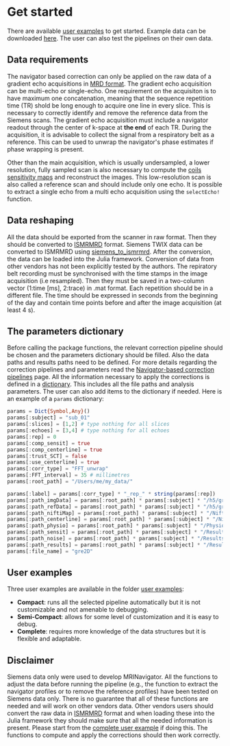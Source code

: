 # Get started

There are available [user examples](https://github.com/NordicMRspine/UserExample_MRINavigator) to get started.
Example data can be downloaded [here](). The user can also test the pipelines on their own data.

## Data requirements
The navigator based correction can only be applied on the raw data of a gradient echo acquisitions in [MRD format](https://ismrmrd.readthedocs.io/en/latest/index.html). The gradient echo acquisition can be multi-echo or single-echo. One requirement on the acquisiton is to have maximum one concatenation, meaning that the sequence repetition time (TR) shold be long enough to acquire one line in every slice. This is necessary to correctly identify and remove the reference data from the Siemens scans. The gradient echo acquisition must include a navigator readout through the center of k-space at __the end__ of each TR. During the acquisition, it is advisable to collect the signal from a respiratory belt as a reference. This can be used to unwrap the navigator's phase estimates if phase wrapping is present.

Other than the main acquisition, which is usually undersampled, a lower resolution, fully sampled scan is also necessary to compute the [coils sensitivity maps](https://doi.org/10.1002/mrm.1241) and reconstruct the images. This low-resolution scan is also called a reference scan and should include only one echo. It is possible to extract a single echo from a multi echo acquisition using the `selectEcho!` function. 

## Data reshaping
All the data should be exported from the scanner in raw format. Then they should be converted to [ISMRMRD](https://ismrmrd.readthedocs.io/en/latest/index.html) format. Siemens TWIX data can be converted to ISMRMRD using [siemens_to_ismrmrd](https://github.com/ismrmrd/siemens_to_ismrmrd). After the conversion, the data can be loaded into the Julia framework. Conversion of data from other vendors has not been explicitly tested by the authors.
The repiratory belt recording must be synchronised with the time stamps in the image acquisition (i.e resampled). Then they must be saved in a two-column vector (1:time [ms], 2:trace) in .mat format. Each repetition should be in a different file. The time should be expressed in seconds from the beginning of the day and contain time points before and after the image acquisition (at least 4 s).

## The parameters dictionary
Before calling the package functions, the relevant correction pipeline should be chosen and the parameters dictionary should be filled. Also the data paths and results paths need to be defined. For more details regarding the correction pipelines and parameters read the [Navigator-based correction pipelines](@ref) page.
All the information necessary to apply the corrections is defined in a [dictionary](https://docs.julialang.org/en/v1/base/collections/#Dictionaries). This includes all the file paths and analysis parameters. The user can also add items to the dictionary if needed.
Here is an example of a `params` dictionary:

```julia
params = Dict{Symbol,Any}()
params[:subject] = "sub_01"
params[:slices] = [1,2] # type nothing for all slices
params[:echoes] = [3,4] # type nothing for all echoes
params[:rep] = 0
params[:comp_sensit] = true
params[:comp_centerline] = true
params[:trust_SCT] = false
params[:use_centerline] = true
params[:corr_type] = "FFT_unwrap"
params[:FFT_interval] = 35 # millimetres
params[:root_path] = "/Users/me/my_data/"

params[:label] = params[:corr_type] * "_rep_" * string(params[:rep])
params[:path_imgData] = params[:root_path] * params[:subject] * "/h5/gre2D.h5"
params[:path_refData] = params[:root_path] * params[:subject] * "/h5/gre2D_Ref.h5"
params[:path_niftiMap] = params[:root_path] * params[:subject] * "/Nifti/gre2D_Ref.nii"
params[:path_centerline] = params[:root_path] * params[:subject] * "/Nifti/"
params[:path_physio] = params[:root_path] * params[:subject] * "/Physiological_trace/belt_reco_rep"
params[:path_sensit] = params[:root_path] * params[:subject] * "/Results/senseMap_GRE.jld2"
params[:path_noise] = params[:root_path] * params[:subject] * "/Results/noisemat.jld2"
params[:path_results] = params[:root_path] * params[:subject] * "/Results/"
params[:file_name] = "gre2D"
```

## User examples
Three user examples are available in the folder [user examples](https://github.com/NordicMRspine/UserExample_MRINavigator):
* __Compact__: runs all the selected pipeline automatically but it is not customizable and not amenable to debugging.
* __Semi-Compact__: allows for some level of customization and it is easy to debug.
* __Complete__: requires more knowledge of the data structures but it is flexible and adaptable.

## Disclaimer
Siemens data only were used to develop MRINavigator. All the functions to adjust the data before running the pipeline (e.g., the function to extract the navigator profiles or to remove the reference profiles) have been tested on Siemens data only. There is no guarantee that all of these functions are needed and will work on other vendors data. Other vendors users should convert the raw data in [ISMRMRD](https://ismrmrd.readthedocs.io/en/latest/index.html) format and when loading these into the Julia framework they should make sure that all the needed information is present. Please start from the [complete user example](https://github.com/NordicMRspine/UserExample_MRINavigator) if doing this. The functions to compute and apply the corrections should then work correctly.